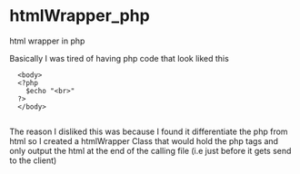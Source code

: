 # htmlWrapper_php
html wrapper in php 

Basically I was tired  of having php code that look liked this
  ~~~
    <body>
    <?php
      $echo "<br>"
    ?>
    </body>
    
   ~~~

The reason I disliked this was because I found it differentiate the php from html so I created a htmlWrapper Class that would hold the php tags and only output the html at the end of the calling file (i.e just before it gets send to the client)

